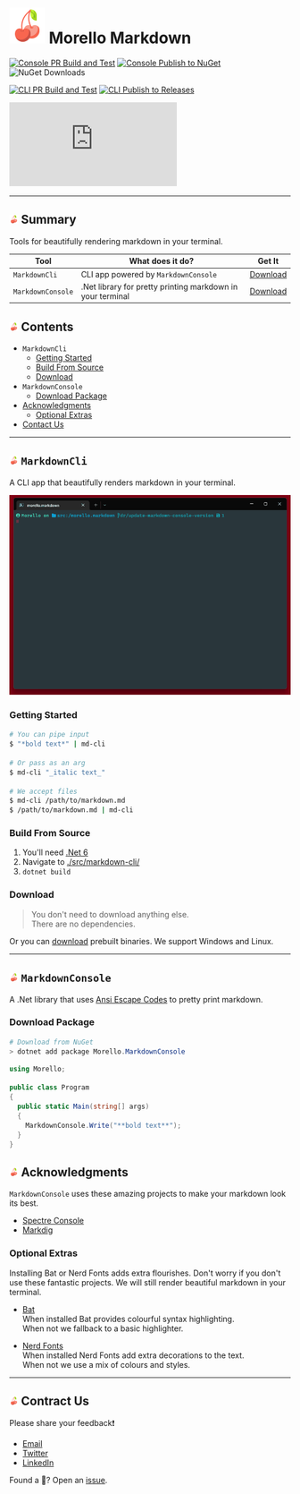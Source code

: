# ![cherry icon](./images/cherry-64.png) Morello Markdown

[![Console PR Build and Test](https://github.com/David-Rushton/morello.markdown/actions/workflows/markdown_console_on_pull_request_to_main.yml/badge.svg)](https://github.com/David-Rushton/morello.markdown/actions/workflows/markdown_console_on_pull_request_to_main.yml)
[![Console Publish to NuGet](https://github.com/David-Rushton/morello.markdown/actions/workflows/markdown_console_on_push_to_main.yml/badge.svg)](https://github.com/David-Rushton/morello.markdown/actions/workflows/markdown_console_on_push_to_main.yml)
![NuGet Downloads](https://img.shields.io/nuget/dt/Morello.MarkdownConsole?label=NuGet%20downloads)

[![CLI PR Build and Test](https://github.com/David-Rushton/morello.markdown/actions/workflows/markdown_cli_on_pull_request_to_main.yml/badge.svg)](https://github.com/David-Rushton/morello.markdown/actions/workflows/markdown_cli_on_pull_request_to_main.yml)
[![CLI Publish to Releases](https://github.com/David-Rushton/morello.markdown/actions/workflows/markdown_cli_on_push_to_main.yml/badge.svg)](https://github.com/David-Rushton/morello.markdown/actions/workflows/markdown_cli_on_push_to_main.yml)  

![License](https://img.shields.io/github/license/david-rushton/morello.markdown)

---

## ![cherry icon](./images/cherry-16.png) Summary

Tools for beautifully rendering markdown in your terminal.

| Tool              | What does it do?                                           | Get It                                                                 |
| ----------------- | ---------------------------------------------------------- | ---------------------------------------------------------------------- |
| `MarkdownCli`     | CLI app powered by `MarkdownConsole`                       | [Download](https://github.com/David-Rushton/morello.markdown/releases) |
| `MarkdownConsole` | .Net library for pretty printing markdown in your terminal | [Download](https://www.nuget.org/packages/Morello.MarkdownConsole/)    |

## ![cherry icon](./images/cherry-16.png) Contents

- `MarkdownCli`
  - [Getting Started](###Getting-Started)
  - [Build From Source](###Build-From-Source)
  - [Download](###Download)
- `MarkdownConsole`
  - [Download Package](###Download-Package)
- [Acknowledgments](##-Acknowledgments)
  - [Optional Extras](###Optional-Extras)  
- [Contact Us](###-Contact-Us)

---

## ![cherry icon](./images/cherry-16.png) `MarkdownCli`

A CLI app that beautifully renders markdown in your terminal.

![CLI example gif](./images/gifs/markdown-cli-example-long.gif)

### Getting Started

```bash
# You can pipe input
$ "*bold text*" | md-cli

# Or pass as an arg
$ md-cli "_italic text_"

# We accept files
$ md-cli /path/to/markdown.md
$ /path/to/markdown.md | md-cli
```

### Build From Source

1. You'll need [.Net 6](https://dotnet.microsoft.com/en-us/download)
1. Navigate to [./src/markdown-cli/](./src/markdown-cli/)
1. `dotnet build`

### Download

> You don't need to download anything else.  
> There are no dependencies.

Or you can [download](https://github.com/David-Rushton/morello.markdown/releases) prebuilt binaries.  We support Windows and Linux.  

---

## ![cherry icon](./images/cherry-16.png) `MarkdownConsole`

A .Net library that uses [Ansi Escape Codes](https://en.wikipedia.org/wiki/ANSI_escape_code) to pretty print markdown.

### Download Package

```powershell
# Download from NuGet
> dotnet add package Morello.MarkdownConsole
```

```csharp
using Morello;

public class Program
{
  public static Main(string[] args)
  {
    MarkdownConsole.Write("**bold text**");
  }
}
```

## ![cherry icon](./images/cherry-16.png) Acknowledgments

`MarkdownConsole` uses these amazing projects to make your markdown look its best.

- [Spectre Console](https://github.com/spectreconsole/spectre.console)
- [Markdig](https://github.com/xoofx/markdig)

### Optional Extras

Installing Bat or Nerd Fonts adds extra flourishes.  Don't worry if you don't use these fantastic
projects.  We will still render beautiful markdown in your terminal.

- [Bat](https://github.com/sharkdp/bat)  
  When installed Bat provides colourful syntax highlighting.  
  When not we fallback to a basic highlighter.

- [Nerd Fonts](https://www.nerdfonts.com/)  
  When installed Nerd Fonts add extra decorations to the text.  
  When not we use a mix of colours and styles.

---

## ![cherry icon](./images/cherry-16.png) Contract Us

Please share your feedback❗

- [Email](mailto:sayhello@morello.tools)
- [Twitter](https://twitter.com/DavidRushton55)
- [LinkedIn](https://www.linkedin.com/in/david-rushton-b6923a55/)

Found a 🐛?  Open an [issue](https://github.com/David-Rushton/morello.markdown/issues/new/choose).
